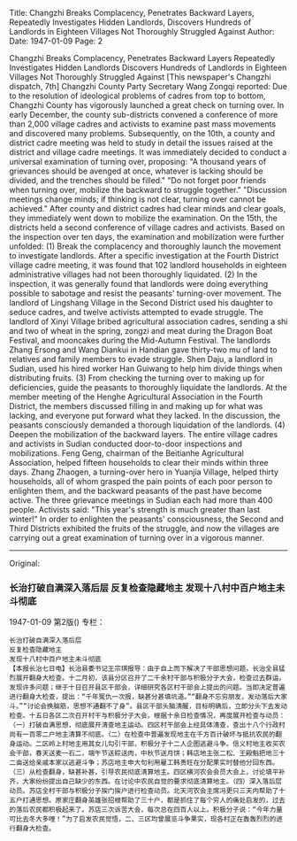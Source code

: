 Title: Changzhi Breaks Complacency, Penetrates Backward Layers, Repeatedly Investigates Hidden Landlords, Discovers Hundreds of Landlords in Eighteen Villages Not Thoroughly Struggled Against
Author:
Date: 1947-01-09
Page: 2

Changzhi Breaks Complacency, Penetrates Backward Layers
Repeatedly Investigates Hidden Landlords
Discovers Hundreds of Landlords in Eighteen Villages Not Thoroughly Struggled Against
[This newspaper's Changzhi dispatch, 7th] Changzhi County Party Secretary Wang Zongqi reported: Due to the resolution of ideological problems of cadres from top to bottom, Changzhi County has vigorously launched a great check on turning over. In early December, the county sub-districts convened a conference of more than 2,000 village cadres and activists to examine past mass movements and discovered many problems. Subsequently, on the 10th, a county and district cadre meeting was held to study in detail the issues raised at the district and village cadre meetings. It was immediately decided to conduct a universal examination of turning over, proposing: "A thousand years of grievances should be avenged at once, whatever is lacking should be divided, and the trenches should be filled." "Do not forget poor friends when turning over, mobilize the backward to struggle together." "Discussion meetings change minds; if thinking is not clear, turning over cannot be achieved." After county and district cadres had clear minds and clear goals, they immediately went down to mobilize the examination. On the 15th, the districts held a second conference of village cadres and activists. Based on the inspection over ten days, the examination and mobilization were further unfolded: (1) Break the complacency and thoroughly launch the movement to investigate landlords. After a specific investigation at the Fourth District village cadre meeting, it was found that 102 landlord households in eighteen administrative villages had not been thoroughly liquidated. (2) In the inspection, it was generally found that landlords were doing everything possible to sabotage and resist the peasants' turning-over movement. The landlord of Lingshang Village in the Second District used his daughter to seduce cadres, and twelve activists attempted to evade struggle. The landlord of Xinyi Village bribed agricultural association cadres, sending a shi and two of wheat in the spring, zongzi and meat during the Dragon Boat Festival, and mooncakes during the Mid-Autumn Festival. The landlords Zhang Ersong and Wang Diankui in Handian gave thirty-two mu of land to relatives and family members to evade struggle. Shen Daju, a landlord in Sudian, used his hired worker Han Guiwang to help him divide things when distributing fruits. (3) From checking the turning over to making up for deficiencies, guide the peasants to thoroughly liquidate the landlords. At the member meeting of the Henghe Agricultural Association in the Fourth District, the members discussed filling in and making up for what was lacking, and everyone put forward what they lacked. In the discussion, the peasants consciously demanded a thorough liquidation of the landlords. (4) Deepen the mobilization of the backward layers. The entire village cadres and activists in Sudian conducted door-to-door inspections and mobilizations. Feng Geng, chairman of the Beitianhe Agricultural Association, helped fifteen households to clear their minds within three days. Zhang Zhaogen, a turning-over hero in Yuanjia Village, helped thirty households, all of whom grasped the pain points of each poor person to enlighten them, and the backward peasants of the past have become active. The three grievance meetings in Sudian each had more than 400 people. Activists said: "This year's strength is much greater than last winter!" In order to enlighten the peasants' consciousness, the Second and Third Districts exhibited the fruits of the struggle, and now the villages are carrying out a great examination of turning over in a vigorous manner.



<hr /> 

Original: 


### 长治打破自满深入落后层  反复检查隐藏地主  发现十八村中百户地主未斗彻底

1947-01-09
第2版()
专栏：

    长治打破自满深入落后层
    反复检查隐藏地主
    发现十八村中百户地主未斗彻底
    【本报长治七日电】长治县委书记王宗琪报导：由于自上而下解决了干部思想问题，长治全县猛烈展开翻身大检查。十二月初，该县分区召开了二千余村干部与积极分子大会，检查过去群运，发现许多问题；继于十日召开县区干部会，详细研究各区村干部会上提出的问题。当即决定普遍进行翻身大检查，提出：“千年冤仇一次报，缺甚分甚填坑道。”“翻身不忘穷朋友，发动落后大家斗。”“讨论会换脑筋，思想不通翻不了身”。县区干部头脑清醒，目标明确后，立即分头下去发动检查。十五日各区二次召开村干与积极分子大会。根据十余日检查情况，再度展开检查与动员：（一）打破自满思想，彻底展开清查地主运动。四区村干部会上经具体清查，查出十八个行政村尚有一百零二户地主清算不彻底。（二）在检查中普遍发现地主在千方百计破坏与抵抗农民的翻身运动。二区岭上村地主用其女儿勾引干部，积极分子十二人企图逃避斗争。信义村地主收买农会干部，春天送麦一石二，端午节送粽送肉，中秋节送月饼；韩店地主张二松、王殿魁把地三十二亩送给亲戚本家以逃避斗争；苏店地主申大句利用雇工韩贵旺在分配果实时替他分回东西。（三）从检查翻身，缺甚补甚，引导农民彻底清算地主。四区横河农会会员大会上，讨论填平补齐，大家纷纷提出自己缺少的东西。在讨论中农民自觉的要求彻底清算地主。（四）深入落后层动员。苏店全村干部与积极分子挨门挨户进行检查动员。北天河农会主席冯更只三天内帮助了十五户打通思想。原家庄翻身英雄张招根帮助了三十户，都是抓住了每个穷人的痛处启发的，过去的落后农民都积极起来了。苏店三次诉苦大会，每次总在四百人以上。积极分子说：“今年力量可比去冬大多哩！”为了启发农民觉悟，二、三区均曾展览斗争果实，现各村正在轰轰烈烈的进行翻身大检查。
